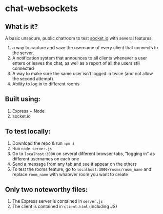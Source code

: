 # chat-websockets

## What is it?
A basic unsecure, public chatroom to test [socket.io](https://socket.io/get-started/chat) with several features:

1. a way to capture and save the username of every client that connects to the server,
2. A notification system that announces to all clients whenever a user enters or leaves the chat, as well as a report of all the users still connected
3. A way to make sure the same user isn’t logged in twice (and not allow the second attempt)
4. Ability to log in to different rooms

## Built using:
1. Express + Node
2. socket.io

## To test locally:
1. Download the repo & run `npm i`
2. Run `node server.js`
3. Go to `localhost:3000` on several different browser tabs, "logging in" as different usernames on each one
4. Send a message from any tab and see it appear on the others
5. To test the rooms feature, go to `localhost:3000/rooms/room_name` and replace `room_name` with whatever room you want to create

## Only two noteworthy files:
1. The Express server is contained in `server.js`
2. The client is contained in `client.html` (including JS)